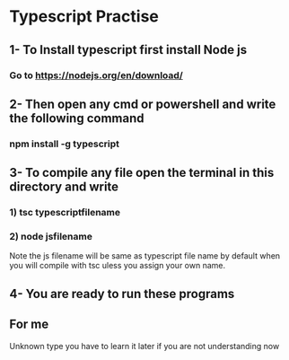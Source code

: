 #            Typescript Practise

## 1- To Install typescript first install Node js
### Go to https://nodejs.org/en/download/

## 2- Then open any cmd or powershell and write the following command
### npm install -g typescript

## 3- To compile any file open the terminal in this directory and write 
### 1) tsc typescriptfilename 
### 2) node jsfilename
Note the js filename will be same as typescript file name by default when you will compile with tsc uless you assign your own name.

## 4- You are ready to run these programs

## For me 
Unknown type you have to learn it later if you are not understanding now
